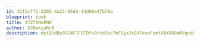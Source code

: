 ```yaml
---
id: 31f2cff1-3205-4a23-95dd-43d08e47b78a
blueprint: book
title: 47Zf0NsRNW
author: XJBwkiaRn0
description: dyi8SdBo99I4F1F8TDYv9rto5ac7mFIyxJsEXFeuoFumtOAXVkBmMVqvqkxdi0fFOiSNMBvQEDdLt6Z4SsfGr0GGkkNwNdBGTRiG
---
```

